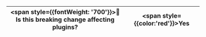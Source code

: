 | <span style={{fontWeight: '700'}}>🔌 Is this breaking change affecting plugins?</span> | <span style={{color:'red'}}>Yes</span> |
|--|--|

